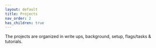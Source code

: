 ```yaml
---
layout: default
title: Projects
nav_order: 2
has_children: true
---
```


The projects are organized in write ups, background, setup, flags/tasks & tutorials.

